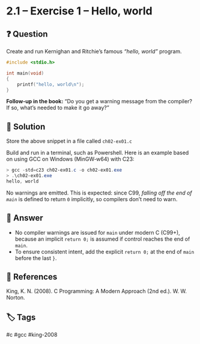 # 2.1 – Exercise 1 – Hello, world

## ❓ Question

Create and run Kernighan and Ritchie’s famous *“hello, world”* program.

```c
#include <stdio.h>

int main(void)
{
    printf("hello, world\n");
}
```

**Follow‑up in the book:** “Do you get a warning message from the compiler? If so, what’s needed to make it go away?”

## 📝 Solution

Store the above snippet in a file called `ch02-ex01.c`

Build and run in a terminal, such as Powershell. Here is an example based on using GCC on Windows (MinGW‑w64) with C23:

```powershell
> gcc -std=c23 ch02-ex01.c -o ch02-ex01.exe
> .\ch02-ex01.exe
hello, world
```

No warnings are emitted. This is expected: since C99, *falling off the end of `main`* is defined to return `0` implicitly, so compilers don’t need to warn.

## 🎯 Answer

- No compiler warnings are issued for `main` under modern C (C99+), because an implicit `return 0;` is assumed if control reaches the end of `main`.
- To ensure consistent intent, add the explicit `return 0;` at the end of  `main` before the last `}`.

## 📑 References

King, K. N. (2008). C Programming: A Modern Approach (2nd ed.). W. W. Norton.

## 🏷 Tags

#c #gcc #king-2008
